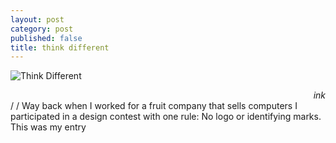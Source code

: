 ```yaml
---
layout: post
category: post
published: false
title: think different
---
```

![Think Different](/media/Think-Different-1200w.jpg)
<!--more-->
<span class='date' style='float:right;'>*ink*</span>  \
/
/
Way back when I worked for a fruit company that sells computers I participated in a design contest with one rule: No logo or identifying marks. This was my entry
